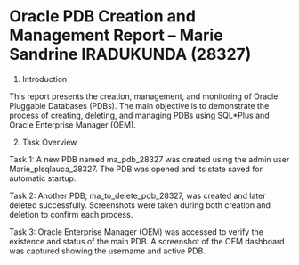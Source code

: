 # Oracle PDB Creation and Management Report – Marie Sandrine IRADUKUNDA (28327)
1. Introduction

This report presents the creation, management, and monitoring of Oracle Pluggable Databases (PDBs). The main objective is to demonstrate the process of creating, deleting, and managing PDBs using SQL*Plus and Oracle Enterprise Manager (OEM).


2. Task Overview
 
Task 1:
A new PDB named ma_pdb_28327 was created using the admin user Marie_plsqlauca_28327. The PDB was opened and its state saved for automatic startup.

Task 2:
Another PDB, ma_to_delete_pdb_28327, was created and later deleted successfully. Screenshots were taken during both creation and deletion to confirm each process.

Task 3:
Oracle Enterprise Manager (OEM) was accessed to verify the existence and status of the main PDB. A screenshot of the OEM dashboard was captured showing the username and active PDB.
